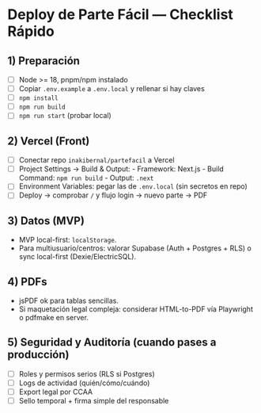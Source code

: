 # Deploy de Parte Fácil — Checklist Rápido

## 1) Preparación
- [ ] Node >= 18, pnpm/npm instalado
- [ ] Copiar `.env.example` a `.env.local` y rellenar si hay claves
- [ ] `npm install`
- [ ] `npm run build`
- [ ] `npm run start` (probar local)

## 2) Vercel (Front)
- [ ] Conectar repo `inakibernal/partefacil` a Vercel
- [ ] Project Settings → Build & Output:
      - Framework: Next.js
      - Build Command: `npm run build`
      - Output: `.next`
- [ ] Environment Variables: pegar las de `.env.local` (sin secretos en repo)
- [ ] Deploy → comprobar `/` y flujo login → nuevo parte → PDF

## 3) Datos (MVP)
- MVP local-first: `localStorage`.
- Para multiusuario/centros: valorar Supabase (Auth + Postgres + RLS) o sync local-first (Dexie/ElectricSQL).

## 4) PDFs
- jsPDF ok para tablas sencillas.
- Si maquetación legal compleja: considerar HTML-to-PDF vía Playwright o pdfmake en server.

## 5) Seguridad y Auditoría (cuando pases a producción)
- [ ] Roles y permisos serios (RLS si Postgres)
- [ ] Logs de actividad (quién/cómo/cuándo)
- [ ] Export legal por CCAA
- [ ] Sello temporal + firma simple del responsable
